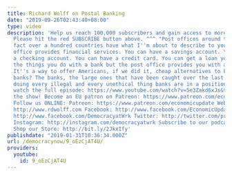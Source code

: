 ```yaml
---
title: Richard Wolff on Postal Banking
date: "2019-09-26T02:43:40+08:00"
type: video
description: 'Help us reach 100,000 subscribers and gain access to more studio time!
  Please hit the red SUBSCRIBE button above. ^^^ "Post offices around the world, in
  fact over a hundred countries have what I''m about to describe to you, the post
  office provides financial services. You can have a savings account. You can have
  a checking account. You can have a credit card. You can get a loan you can do all
  the things you do with a bank but the post office provides you with an option...
  It''s a way to offer Americans, if we did it, cheap alternatives to banks. What
  banks? The banks, the large ones that have been caught over the last five years
  doing every illegal and every unethical thing banks are in a position to do." To
  watch the full episode: https://www.youtube.com/watch?v=5e3Zakd6xJs&t=138s Support
  the show! Become an EU patron on Patreon: https://www.patreon.com/economicupdate
  Follow us ONLINE: Patreon: https://www.patreon.com/economicupdate Websites: http://www.democracyatwork.info/economicupdate
  http://www.rdwolff.com Facebook: http://www.facebook.com/EconomicUpdate http://www.facebook.com/RichardDWolff
  http://www.facebook.com/DemocracyatWrk Twitter: http://twitter.com/profwolff http://twitter.com/democracyatwrk
  Instagram: http://instagram.com/democracyatwrk Subscribe to our podcast: http://economicupdate.libsyn.com
  Shop our Store: http://bit.ly/2JkxIfy'
publishdate: "2019-01-31T10:36:34.000Z"
url: /democracynow/9_oEzCjAT4U/
providers:
  youtube:
    id: 9_oEzCjAT4U
---
```


